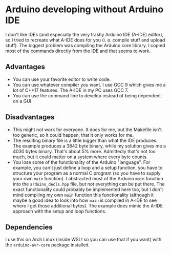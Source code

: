 # Arduino developing without Arduino IDE

I don't like IDEs (and especially the very trashy Arduino IDE (A-IDE) editor), so I
tried to recreate what A-IDE does for you (i. e. compile stuff and upload
stuff). The biggest problem was compiling the Arduino core library. I copied
most of the commands directly from the IDE and that seems to work.

## Advantages
- You can use your favorite editor to write code.
- You can use whatever compiler you want. I use GCC 9 which gives me a lot of
  C++17 features. The A-IDE in my PC uses GCC 7.
- You can use the command line to develop instead of being dependent on a GUI.

## Disadvantages
- This might not work for everyone. It does for me, but the Makefile isn't too
  generic, so it could happen, that it only works for me.
- The resulting binary file is a little bigger than what the IDE produces. The
  example produces a 3842 byte binary, while my solution gives me a 4030 bytes
  binary. That's about 5% more. Admittedly that's not too much, but it could
  matter on a system where every byte counts.
- You lose some of the functionality of the Arduino "language". For example,
  you can't just define a loop and a setup function, you have to structure your
  program as a normal C program (so you have to supply your own `main`
  function). I abstracted most of the Arduino `main` function into the
  `arduino_decls.hpp` file, but not everything can be put there. The exact
  functionality could probably be implemented here too, but I don't mind
  compiling my own `main` function this functionality (although it maybe a good
  idea to look into how `main` is compiled in A-IDE to see where I get those
  additional bytes). The example does mimic the A-IDE approach with the setup
  and loop functions.

## Dependencies
I use this on Arch Linux (inside WSL! so you can use that if you want) with the
`arduino-avr-core` package installed.
